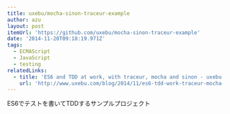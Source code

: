 ```yaml
---
title: uxebu/mocha-sinon-traceur-example
author: azu
layout: post
itemUrl: 'https://github.com/uxebu/mocha-sinon-traceur-example'
date: '2014-11-20T09:18:19.971Z'
tags:
  - ECMAScript
  - JavaScript
  - testing
relatedLinks:
  - title: 'ES6 and TDD at work, with traceur, mocha and sinon - uxebu'
    url: 'http://www.uxebu.com/blog/2014/11/es6-tdd-work-traceur-mocha-sinon/'
---
```

ES6でテストを書いてTDDするサンプルプロジェクト
